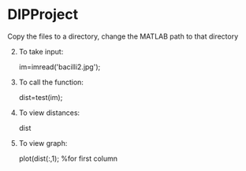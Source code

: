 # DIPProject


Copy the files to a directory, change the MATLAB path to that directory

2. To take input:

    im=imread('bacilli2.jpg');
    
3. To call the function:

    dist=test(im);
    
4. To view distances:
  
    dist
    
5. To view graph:
    
    plot(dist(:,1); %for first column
    
